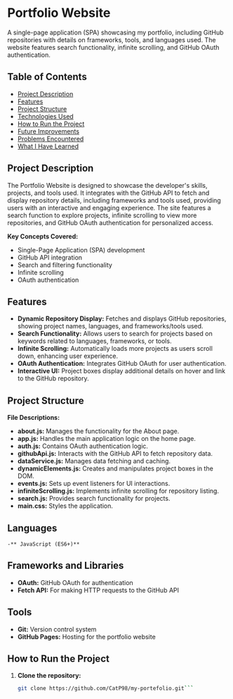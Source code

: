 # Portfolio Website

A single-page application (SPA) showcasing my portfolio, including GitHub repositories with details on frameworks, tools, and languages used. The website features search functionality, infinite scrolling, and GitHub OAuth authentication.

## Table of Contents
- [Project Description](#project-description)
- [Features](#features)
- [Project Structure](#project-structure)
- [Technologies Used](#technologies-used)
- [How to Run the Project](#how-to-run-the-project)
- [Future Improvements](#future-improvements)
- [Problems Encountered](#problems-encountered)
- [What I Have Learned](#what-i-have-learned)

## Project Description

The Portfolio Website is designed to showcase the developer's skills, projects, and tools used. It integrates with the GitHub API to fetch and display repository details, including frameworks and tools used, providing users with an interactive and engaging experience. The site features a search function to explore projects, infinite scrolling to view more repositories, and GitHub OAuth authentication for personalized access.

**Key Concepts Covered:**
- Single-Page Application (SPA) development
- GitHub API integration
- Search and filtering functionality
- Infinite scrolling
- OAuth authentication

## Features

- **Dynamic Repository Display:** Fetches and displays GitHub repositories, showing project names, languages, and frameworks/tools used.
- **Search Functionality:** Allows users to search for projects based on keywords related to languages, frameworks, or tools.
- **Infinite Scrolling:** Automatically loads more projects as users scroll down, enhancing user experience.
- **OAuth Authentication:** Integrates GitHub OAuth for user authentication.
- **Interactive UI:** Project boxes display additional details on hover and link to the GitHub repository.

## Project Structure


**File Descriptions:**

- **about.js:** Manages the functionality for the About page.
- **app.js:** Handles the main application logic on the home page.
- **auth.js:** Contains OAuth authentication logic.
- **githubApi.js:** Interacts with the GitHub API to fetch repository data.
- **dataService.js:** Manages data fetching and caching.
- **dynamicElements.js:** Creates and manipulates project boxes in the DOM.
- **events.js:** Sets up event listeners for UI interactions.
- **infiniteScrolling.js:** Implements infinite scrolling for repository listing.
- **search.js:** Provides search functionality for projects.
- **main.css:** Styles the application.

## Languages
    -** JavaScript (ES6+)**

## Frameworks and Libraries
  - **OAuth:** GitHub OAuth for authentication
  - **Fetch API:** For making HTTP requests to the GitHub API

## Tools
  - **Git:** Version control system
  - **GitHub Pages:** Hosting for the portfolio website

## How to Run the Project

1. **Clone the repository:**
   ```bash
   git clone https://github.com/CatP98/my-portefolio.git```
   



